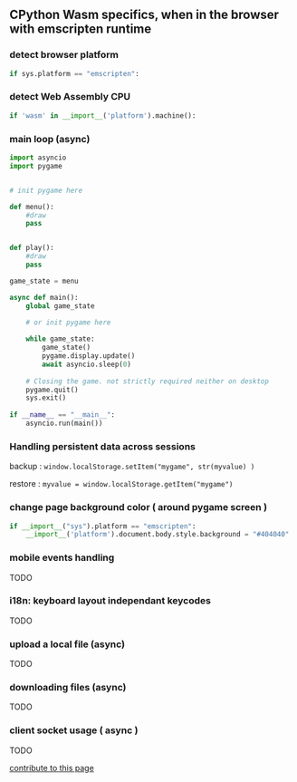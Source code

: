## CPython Wasm specifics, when in the browser with emscripten runtime

### detect browser platform

```py
if sys.platform == "emscripten":
```

### detect Web Assembly CPU

```py
if 'wasm' in __import__('platform').machine():
```

### main loop (async)

```py
import asyncio
import pygame


# init pygame here

def menu():
    #draw
    pass


def play():
    #draw
    pass

game_state = menu

async def main():
    global game_state
    
    # or init pygame here 

    while game_state:
        game_state()
        pygame.display.update()
        await asyncio.sleep(0)
        
    # Closing the game. not strictly required neither on desktop
    pygame.quit()
    sys.exit()
        
if __name__ == "__main__":
    asyncio.run(main())
```


### Handling persistent data across sessions

backup :
`window.localStorage.setItem("mygame", str(myvalue) )`

restore :
`myvalue = window.localStorage.getItem("mygame")`

### change page background color ( around pygame screen )
```py
if __import__("sys").platform == "emscripten":
    __import__('platform').document.body.style.background = "#404040"
```    
### mobile events handling 

TODO


### i18n: keyboard layout independant keycodes

TODO

### upload a local file (async)

TODO

### downloading files (async)

TODO

### client socket usage ( async )

TODO






[contribute to this page](https://github.com/pygame-web/pygame-web.github.io/edit/main/wiki/python-wasm/README.md)
